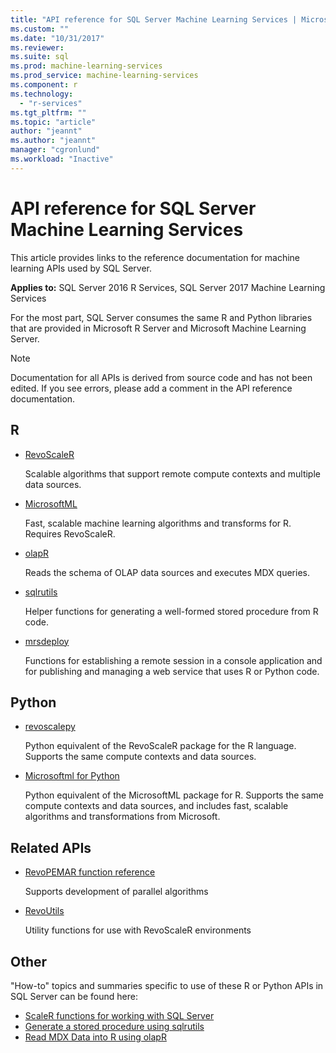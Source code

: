 ```yaml
---
title: "API reference for SQL Server Machine Learning Services | Microsoft Docs"
ms.custom: ""
ms.date: "10/31/2017"
ms.reviewer: 
ms.suite: sql
ms.prod: machine-learning-services
ms.prod_service: machine-learning-services
ms.component: r
ms.technology: 
  - "r-services"
ms.tgt_pltfrm: ""
ms.topic: "article"
author: "jeannt"
ms.author: "jeannt"
manager: "cgronlund"
ms.workload: "Inactive"
---
```


# API reference for SQL Server Machine Learning Services

This article provides links to the reference documentation for machine learning APIs used by SQL Server.

**Applies to:** SQL Server 2016 R Services, SQL Server 2017 Machine Learning Services

For the most part, SQL Server consumes the same R and Python libraries that are provided in Microsoft R Server and Microsoft Machine Learning Server. 

> [!NOTE]
> Documentation for all APIs is derived from source code and has not been edited. If you see errors, please add a comment in the API reference documentation. 

## R

+ [RevoScaleR](https://docs.microsoft.com/machine-learning-server/r-reference/revoscaler/revoscaler)

    Scalable algorithms that support remote compute contexts and multiple data sources.

+ [MicrosoftML](https://docs.microsoft.com/machine-learning-serverr-reference/microsoftml/microsoftml-package)

    Fast, scalable machine learning algorithms and transforms for R. Requires RevoScaleR.

+ [olapR](https://docs.microsoft.com/machine-learning-server/r-reference/olapr/olapr)

   Reads the schema of OLAP data sources and executes MDX queries.

+ [sqlrutils](https://docs.microsoft.com/machine-learning-server/r-reference/sqlrutils/sqlrutils)

    Helper functions for generating a well-formed stored procedure from R code.

+ [mrsdeploy](https://docs.microsoft.com/machine-learning-server/r-reference/mrsdeploy/mrsdeploy-package)

   Functions for establishing a remote session in a console application and for publishing and managing a web service that uses R or Python code.

## Python

+ [revoscalepy](https://docs.microsoft.com/machine-learning-server/python-reference/revoscalepy/revoscalepy-package)

    Python equivalent of the RevoScaleR package for the R language. Supports the same compute contexts and data sources.

+ [Microsoftml for Python](https://docs.microsoft.com/machine-learning-server/python-reference/microsoftml/microsoftml-package)

    Python equivalent of the MicrosoftML package for R. Supports the same compute contexts and data sources, and includes fast, scalable algorithms and transformations from Microsoft. 

## Related APIs

+ [RevoPEMAR function reference](https://docs.microsoft.com/machine-learning-server/r-reference/revopemar/pemar)

    Supports development of parallel algorithms

+ [RevoUtils](https://docs.microsoft.com/machine-learning-server/r-reference/revoutils/revoutils)

    Utility functions for use with RevoScaleR environments

## Other

"How-to" topics and summaries specific to use of these R or Python APIs in SQL Server can be found here:

+ [ScaleR functions for working with SQL Server](scaler-functions-for-working-with-sql-server-data.md)
+ [Generate a stored procedure using sqlrutils](generating-an-r-stored-procedure-for-r-code-using-the-sqlrutils-package.md)
+ [Read MDX Data into R using olapR](how-to-create-mdx-queries-using-olapr.md)
